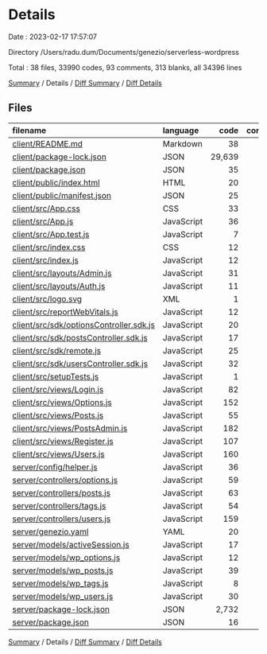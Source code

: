 # Details

Date : 2023-02-17 17:57:07

Directory /Users/radu.dum/Documents/genezio/serverless-wordpress

Total : 38 files,  33990 codes, 93 comments, 313 blanks, all 34396 lines

[Summary](results.md) / Details / [Diff Summary](diff.md) / [Diff Details](diff-details.md)

## Files
| filename | language | code | comment | blank | total |
| :--- | :--- | ---: | ---: | ---: | ---: |
| [client/README.md](/client/README.md) | Markdown | 38 | 0 | 33 | 71 |
| [client/package-lock.json](/client/package-lock.json) | JSON | 29,639 | 0 | 1 | 29,640 |
| [client/package.json](/client/package.json) | JSON | 35 | 0 | 0 | 35 |
| [client/public/index.html](/client/public/index.html) | HTML | 20 | 23 | 1 | 44 |
| [client/public/manifest.json](/client/public/manifest.json) | JSON | 25 | 0 | 1 | 26 |
| [client/src/App.css](/client/src/App.css) | CSS | 33 | 0 | 6 | 39 |
| [client/src/App.js](/client/src/App.js) | JavaScript | 36 | 0 | 1 | 37 |
| [client/src/App.test.js](/client/src/App.test.js) | JavaScript | 7 | 0 | 2 | 9 |
| [client/src/index.css](/client/src/index.css) | CSS | 12 | 0 | 2 | 14 |
| [client/src/index.js](/client/src/index.js) | JavaScript | 12 | 3 | 3 | 18 |
| [client/src/layouts/Admin.js](/client/src/layouts/Admin.js) | JavaScript | 31 | 0 | 5 | 36 |
| [client/src/layouts/Auth.js](/client/src/layouts/Auth.js) | JavaScript | 11 | 0 | 3 | 14 |
| [client/src/logo.svg](/client/src/logo.svg) | XML | 1 | 0 | 0 | 1 |
| [client/src/reportWebVitals.js](/client/src/reportWebVitals.js) | JavaScript | 12 | 0 | 2 | 14 |
| [client/src/sdk/optionsController.sdk.js](/client/src/sdk/optionsController.sdk.js) | JavaScript | 20 | 4 | 11 | 35 |
| [client/src/sdk/postsController.sdk.js](/client/src/sdk/postsController.sdk.js) | JavaScript | 17 | 4 | 10 | 31 |
| [client/src/sdk/remote.js](/client/src/sdk/remote.js) | JavaScript | 25 | 8 | 7 | 40 |
| [client/src/sdk/usersController.sdk.js](/client/src/sdk/usersController.sdk.js) | JavaScript | 32 | 4 | 15 | 51 |
| [client/src/setupTests.js](/client/src/setupTests.js) | JavaScript | 1 | 4 | 1 | 6 |
| [client/src/views/Login.js](/client/src/views/Login.js) | JavaScript | 82 | 0 | 7 | 89 |
| [client/src/views/Options.js](/client/src/views/Options.js) | JavaScript | 152 | 1 | 18 | 171 |
| [client/src/views/Posts.js](/client/src/views/Posts.js) | JavaScript | 55 | 0 | 9 | 64 |
| [client/src/views/PostsAdmin.js](/client/src/views/PostsAdmin.js) | JavaScript | 182 | 1 | 21 | 204 |
| [client/src/views/Register.js](/client/src/views/Register.js) | JavaScript | 107 | 0 | 8 | 115 |
| [client/src/views/Users.js](/client/src/views/Users.js) | JavaScript | 160 | 1 | 20 | 181 |
| [server/config/helper.js](/server/config/helper.js) | JavaScript | 36 | 0 | 10 | 46 |
| [server/controllers/options.js](/server/controllers/options.js) | JavaScript | 59 | 15 | 17 | 91 |
| [server/controllers/posts.js](/server/controllers/posts.js) | JavaScript | 63 | 3 | 18 | 84 |
| [server/controllers/tags.js](/server/controllers/tags.js) | JavaScript | 54 | 13 | 16 | 83 |
| [server/controllers/users.js](/server/controllers/users.js) | JavaScript | 159 | 9 | 47 | 215 |
| [server/genezio.yaml](/server/genezio.yaml) | YAML | 20 | 0 | 1 | 21 |
| [server/models/activeSession.js](/server/models/activeSession.js) | JavaScript | 17 | 0 | 3 | 20 |
| [server/models/wp_options.js](/server/models/wp_options.js) | JavaScript | 12 | 0 | 3 | 15 |
| [server/models/wp_posts.js](/server/models/wp_posts.js) | JavaScript | 39 | 0 | 3 | 42 |
| [server/models/wp_tags.js](/server/models/wp_tags.js) | JavaScript | 8 | 0 | 3 | 11 |
| [server/models/wp_users.js](/server/models/wp_users.js) | JavaScript | 30 | 0 | 3 | 33 |
| [server/package-lock.json](/server/package-lock.json) | JSON | 2,732 | 0 | 1 | 2,733 |
| [server/package.json](/server/package.json) | JSON | 16 | 0 | 1 | 17 |

[Summary](results.md) / Details / [Diff Summary](diff.md) / [Diff Details](diff-details.md)
